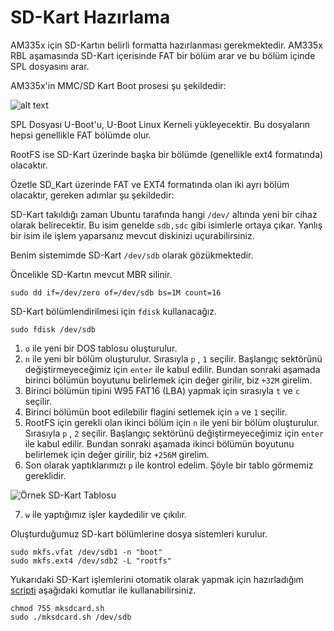 # SD-Kart Hazırlama

AM335x için SD-Kartın belirli formatta hazırlanması gerekmektedir. AM335x RBL aşamasında SD-Kart içerisinde FAT bir bölüm arar ve bu bölüm içinde SPL dosyasını arar.

AM335x'in MMC/SD Kart Boot prosesi şu şekildedir:

![alt text](mmc_boot_proc.png "AM335x MMC Boot")

SPL Dosyası U-Boot'u, U-Boot Linux Kerneli yükleyecektir. Bu dosyaların hepsi genellikle FAT bölümde olur.

RootFS ise SD-Kart üzerinde başka bir bölümde (genellikle ext4 formatında) olacaktır.

Özetle SD_Kart üzerinde FAT ve EXT4 formatında olan iki ayrı bölüm olacaktır, gereken adımlar şu şekildedir: 

SD-Kart takıldığı zaman Ubuntu tarafında hangi `/dev/` altında yeni bir cihaz olarak belirecektir. Bu isim genelde `sdb,sdc` gibi isimlerle ortaya çıkar. Yanlış bir isim ile işlem yaparsanız mevcut diskinizi uçurabilirsiniz.

Benim sistemimde SD-Kart `/dev/sdb` olarak gözükmektedir.

Öncelikle SD-Kartın mevcut MBR silinir.
~~~
sudo dd if=/dev/zero of=/dev/sdb bs=1M count=16
~~~
SD-Kart bölümlendirilmesi için `fdisk` kullanacağız. 
~~~
sudo fdisk /dev/sdb
~~~
1. `o` ile yeni bir DOS tablosu oluşturulur.
2. `n` ile yeni bir bölüm oluşturulur. Sırasıyla `p` , `1` seçilir. Başlangıç sektörünü değiştirmeyeceğimiz için `enter` ile kabul edilir. Bundan sonraki aşamada birinci bölümün boyutunu belirlemek için değer girilir, biz `+32M` girelim.  
3. Birinci bölümün tipini W95 FAT16 (LBA) yapmak için sırasıyla `t` ve `c` seçilir.
4. Birinci bölümün boot edilebilir flagini setlemek için `a` ve `1` seçilir.
5. RootFS için gerekli olan ikinci bölüm için `n` ile yeni bir bölüm oluşturulur. Sırasıyla `p` , `2` seçilir. Başlangıç sektörünü değiştirmeyeceğimiz için `enter` ile kabul edilir. Bundan sonraki aşamada ikinci bölümün boyutunu belirlemek için değer girilir, biz `+256M` girelim.
6. Son olarak yaptıklarımızı `p` ile kontrol edelim. Şöyle bir tablo görmemiz gereklidir.

![](sample_partition.png "Örnek SD-Kart Tablosu")

7. `w` ile yaptığımız işler kaydedilir ve çıkılır.

Oluşturduğumuz SD-kart bölümlerine dosya sistemleri kurulur.
~~~
sudo mkfs.vfat /dev/sdb1 -n "boot"
sudo mkfs.ext4 /dev/sdb2 -L "rootfs"
~~~

Yukarıdaki SD-Kart işlemlerini otomatik olarak yapmak için hazırladığım [scripti](mksdcard.sh) aşağıdaki komutlar ile kullanabilirsiniz.

~~~
chmod 755 mksdcard.sh
sudo ./mksdcard.sh /dev/sdb
~~~
